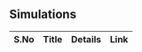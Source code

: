 ## Simulations

| S.No        | Title       |  Details  |  Link  |
| ----------- | ----------- |----------- | ----------- |
